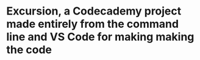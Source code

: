 # Excursion, a Codecademy project made entirely from the command line and VS Code for making making the code
